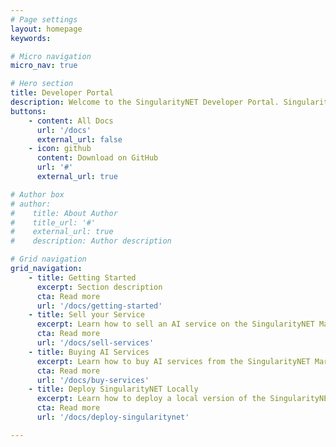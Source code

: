 ```yaml
---
# Page settings
layout: homepage
keywords:

# Micro navigation
micro_nav: true

# Hero section
title: Developer Portal
description: Welcome to the SingularityNET Developer Portal. SingularityNET lets anyone create, share, and monetize AI services at scale. The world’s decentralized AI network has arrived.
buttons:
    - content: All Docs
      url: '/docs'
      external_url: false
    - icon: github
      content: Download on GitHub
      url: '#'
      external_url: true

# Author box
# author:
#    title: About Author
#    title_url: '#'
#    external_url: true
#    description: Author description

# Grid navigation
grid_navigation:
    - title: Getting Started
      excerpt: Section description
      cta: Read more
      url: '/docs/getting-started'
    - title: Sell your Service
      excerpt: Learn how to sell an AI service on the SingularityNET Marketplace.
      cta: Read more
      url: '/docs/sell-services'
    - title: Buying AI Services
      excerpt: Learn how to buy AI services from the SingularityNET Marketplace.
      cta: Read more
      url: '/docs/buy-services'
    - title: Deploy SingularityNET Locally
      excerpt: Learn how to deploy a local version of the SingularityNET Marketplace.
      cta: Read more
      url: '/docs/deploy-singularitynet'

---
```

